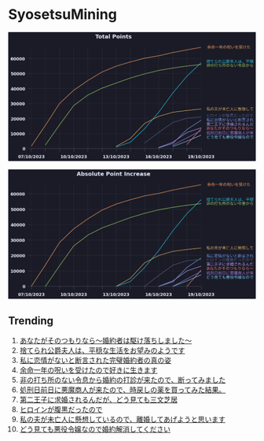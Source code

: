 # SyosetsuMining


![](https://raw.githubusercontent.com/exc4l/SyosetsuMining/main/plots/point_trend.png)

![](https://raw.githubusercontent.com/exc4l/SyosetsuMining/main/plots/point_increase.png)


## Trending

1. [あなたがそのつもりなら〜婚約者は駆け落ちしました〜](https://ncode.syosetu.com/n6855il/)
2. [捨てられ公爵夫人は、平穏な生活をお望みのようです](https://ncode.syosetu.com/n4395il/)
3. [私に恋情がないと断言された完璧婚約者の真の姿](https://ncode.syosetu.com/n6207il/)
4. [ 余命一年の呪いを受けたので好きに生きます](https://ncode.syosetu.com/n2839il/)
5. [非の打ち所のない令息から婚約の打診が来たので、断ってみました](https://ncode.syosetu.com/n3462il/)
6. [処刑日前日に悪魔商人が来たので、時戻しの薬を買ってみた結果。](https://ncode.syosetu.com/n6639il/)
7. [第二王子に求婚されるんだが、どう見ても三文芝居](https://ncode.syosetu.com/n6496il/)
8. [ヒロインが腹黒だったので](https://ncode.syosetu.com/n5973il/)
9. [私の夫が未亡人に懸想しているので、離婚してあげようと思います](https://ncode.syosetu.com/n4223il/)
10. [どう見ても悪役令嬢なので婚約解消してください](https://ncode.syosetu.com/n1459il/)
